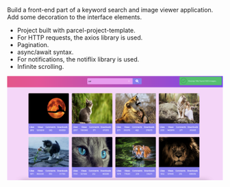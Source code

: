 Build a front-end part of a keyword search and image viewer application. Add
some decoration to the interface elements.

- Project built with parcel-project-template.
- For HTTP requests, the axios library is used.
- Pagination.
- async/await syntax.
- For notifications, the notiflix library is used.
- Infinite scrolling.

![preview](./src/images/cats.png)
